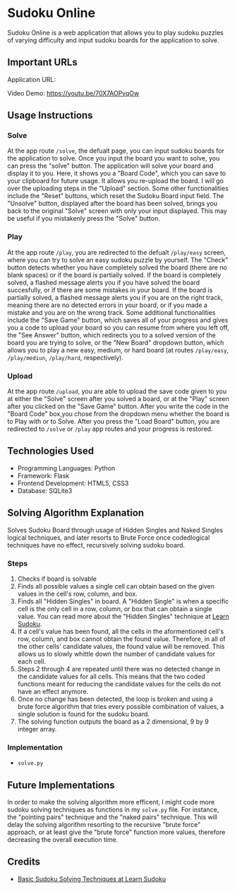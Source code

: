 # Sudoku Online

Sudoku Online is a web application that allows you to play sudoku puzzles of varying difficulty and input sudoku boards for the application to solve.

## Important URLs
Application URL: <URL HERE>

Video Demo: https://youtu.be/70X7AOPyqOw

## Usage Instructions
### Solve
At the app route `/solve`, the defualt page, you can input sudoku boards for the application to solve. Once you input the board you want to solve, you can press the "solve" button. The application will solve your board and display it to you. Here, it shows you a "Board Code", which you can save to your clipboard for future usage. It allows you re-upload the board. I will go over the uploading steps in the "Upload" section. Some other functionalities include the "Reset" buttons, which reset the Sudoku Board input field. The "Unsolve" button, displayed after the board has been solved, brings you back to the original "Solve" screen with only your input displayed. This may be useful if you mistakenly press the "Solve" button.

### Play
At the app route `/play`, you are redirected to the defualt `/play/easy` screen, where you can try to solve an easy sudoku puzzle by yourself. The "Check" button detects whether you have completely solved the board (there are no blank spaces) or if the board is partially solved. If the board is completely solved, a flashed message alerts you if you have solved the board succesfully, or if there are some mistakes in your board. If the board is partially solved, a flashed message alerts you if you are on the right track, meaning there are no detected errors in your board, or if you made a mistake and you are on the wrong track. Some additional functionalities include the "Save Game" button, which saves all of your progress and gives you a code to upload your board so you can resume from where you left off, the "See Answer" button, which redirects you to a solved version of the board you are trying to solve, or the "New Board" dropdown button, which allows you to play a new easy, medium, or hard board (at routes `/play/easy`, `/play/mediun`, `/play/hard`, respectively).

### Upload
At the app route `/upload`, you are able to upload the save code given to you at either the "Solve" screen after you solved a board, or at the "Play" screen after you clicked on the "Save Game" button. After you write the code in the "Board Code" box,you chose from the dropdown menu whether the board is to Play with or to Solve. After you press the "Load Board" button, you are redirected to `/solve` or `/play` app routes and your progress is restored. 

## Technologies Used
 - Programming Languages: Python
 - Framework: Flask
 - Frontend Development: HTML5, CSS3
 - Database: SQLite3

## Solving Algorithm Explanation
Solves Sudoku Board through usage of Hidden Singles and Naked Singles logical techniques, and later resorts to Brute Force once codedlogical techniques have no effect, recursively solving sudoku board.

### Steps
 1. Checks if board is solvable
 2. Finds all possible values a single cell can obtain based on the given values in the cell's row, column, and box.
 3. Finds all "Hidden Singles" in board. A "Hidden Single" is when a specific cell is the only cell in a row, column, or box that can obtain a single value. You can read more about the "Hidden Singles" technique at [Learn Sudoku](https://www.learn-sudoku.com/hidden-singles.html).
 4. If a cell's value has been found, all the cells in the aformentioned cell's row, column, and box cannot obtain the found value. Therefore, in all of the other cells' candidate values, the found value will be removed. This allows us to slowly whittle down the number of candidate values for each cell.
 5. Steps 2 through 4 are repeated until there was no detected change in the candidate values for all cells. This means that the two coded functions meant for reducing the candidate values for the cells do not have an effect anymore.
 6. Once no change has been detected, the loop is broken and using a brute force algorithm that tries every possible combination of values, a single solution is found for the sudoku board.
 7. The solving function outputs the board as a 2 dimensional, 9 by 9 integer array.

### Implementation
 - `solve.py`

## Future Implementations
In order to make the solving algorithm more efficent, I might code more sudoku solving techniques as functions in my `solve.py` file. For instance, the "pointing pairs" technique and the "naked pairs" technique. This will delay the solving algorithm resorting to the recursive "brute force" approach, or at least give the "brute force" function more values, therefore decreasing the overall execution time.

## Credits
 - [Basic Sudoku Solving Techniques at Learn Sudoku](https://www.learn-sudoku.com/basic-techniques.html)
